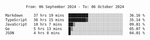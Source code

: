 <div align="center">
<p style="text-align: center;">
<!--START_SECTION:waka-->

```txt
From: 06 September 2024 - To: 06 October 2024

Markdown     37 hrs 19 mins  █████████░░░░░░░░░░░░░░░░   36.16 %
TypeScript   36 hrs 15 mins  ████████▓░░░░░░░░░░░░░░░░   35.14 %
JavaScript   10 hrs 7 mins   ██▒░░░░░░░░░░░░░░░░░░░░░░   09.81 %
Go           5 hrs 13 mins   █▒░░░░░░░░░░░░░░░░░░░░░░░   05.07 %
JSON         4 hrs 8 mins    █░░░░░░░░░░░░░░░░░░░░░░░░   04.01 %
```

<!--END_SECTION:waka-->
</p>
</div>
